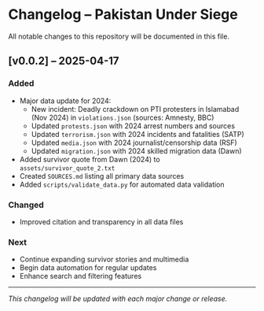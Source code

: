 # Changelog – Pakistan Under Siege

All notable changes to this repository will be documented in this file.

## [v0.0.2] – 2025-04-17
### Added
- Major data update for 2024:
  - New incident: Deadly crackdown on PTI protesters in Islamabad (Nov 2024) in `violations.json` (sources: Amnesty, BBC)
  - Updated `protests.json` with 2024 arrest numbers and sources
  - Updated `terrorism.json` with 2024 incidents and fatalities (SATP)
  - Updated `media.json` with 2024 journalist/censorship data (RSF)
  - Updated `migration.json` with 2024 skilled migration data (Dawn)
- Added survivor quote from Dawn (2024) to `assets/survivor_quote_2.txt`
- Created `SOURCES.md` listing all primary data sources
- Added `scripts/validate_data.py` for automated data validation

### Changed
- Improved citation and transparency in all data files

### Next
- Continue expanding survivor stories and multimedia
- Begin data automation for regular updates
- Enhance search and filtering features

---

_This changelog will be updated with each major change or release._
